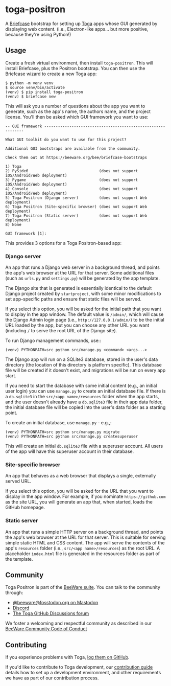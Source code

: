 # toga-positron

A [Briefcase](https://github.com/beeware/briefcase) bootstrap for setting up
[Toga](https://github.com/beeware/toga) apps whose GUI generated by displaying web
content. (i.e., Electron-like apps... but more positive, because they're using Python!)

## Usage

Create a fresh virtual environment, then install `toga-positron`. This will install
Briefcase, plus the Positron bootstrap. You can then use the Briefcase wizard to create
a new Toga app:

    $ python -m venv venv
    $ source venv/bin/activate
    (venv) $ pip install toga-positron
    (venv) $ briefcase new

This will ask you a number of questions about the app you want to generate, such as the
app's name, the authors name, and the project license. You'll then be asked which GUI
framework you want to use:

    -- GUI framework -------------------------------------------------------------

    What GUI toolkit do you want to use for this project?

    Additional GUI bootstraps are available from the community.

    Check them out at https://beeware.org/bee/briefcase-bootstraps

    1) Toga
    2) PySide6                               (does not support iOS/Android/Web deployment)
    3) Pygame                                (does not support iOS/Android/Web deployment)
    4) Console                               (does not support iOS/Android/Web deployment)
    5) Toga Positron (Django server)         (does not support Web deployment)
    6) Toga Positron (Site-specific browser) (does not support Web deployment)
    7) Toga Positron (Static server)         (does not support Web deployment)
    8) None

    GUI framework [1]:

This provides 3 options for a Toga Positron-based app:

### Django server

An app that runs a Django web server in a background thread, and points the app's web
browser at the URL for that server. Some additional files (such as `urls.py` and
`settings.py`) will be generated by the app template.

The Django site that is generated is essentially identical to the default Django project
created by `startproject`, with some minor modifications to set app-specific paths and
ensure that static files will be served.

If you select this option, you will be asked for the initial path that you want to
display in the app window. The default value is `/admin/`, which will cause the Django
Admin login page (i.e., `http://127.0.0.1/admin/`) to be the initial URL loaded by the
app, but you can choose any other URL you want (including `/` to serve the root URL
of the Django site).

To run Django management commands, use::

    (venv) PYTHONPATH=src python src/manage.py <command> <args...>

The Django app will run on a SQLite3 database, stored in the user's data directory (the
location of this directory is platform specific). This database file will be created if
it doesn't exist, and migrations will be run on every app start.

If you need to start the database with some initial content (e.g., an initial user
login) you can use `manage.py` to create an initial database file. If there is a
`db.sqlite3` in the `src/<app name>/resources` folder when the app starts, and the
user doesn't already have a `db.sqlite3` file in their app data folder, the initial
database file will be copied into the user's data folder as a starting point.

To create an initial database, use `manage.py` - e.g.,:

    (venv) PYTHONPATH=src python src/manage.py migrate
    (venv) PYTHONPATH=src python src/manage.py createsuperuser

This will create an initial `db.sqlite3` file with a superuser account. All users
of the app will have this superuser account in their database.

### Site-specific browser

An app that behaves as a web browser that displays a single, externally served URL.

If you select this option, you will be asked for the URL that you want to display in the
app window. For example, if you nominate `https://github.com` as the site URL, you will
generate an app that, when started, loads the GitHub homepage.

### Static server

An app that runs a simple HTTP server on a background thread, and points the app's web
browser at the URL for that server. This is suitable for serving simple static HTML and
CSS content. The app will serve the contents of the app's `resources` folder (i.e.,
`src/<app name>/resources`) as the root URL. A placeholder `index.html` file is generated
in the resources folder as part of the template.

## Community

Toga Positron is part of the [BeeWare suite](https://beeware.org). You can talk to the
community through:

* [@beeware@fosstodon.org on Mastodon](https://fosstodon.org/@beeware)
* [Discord](https://beeware.org/bee/chat/)
* [The Toga GitHub Discussions forum](https://github.com/beeware/toga/discussions)

We foster a welcoming and respectful community as described in our
[BeeWare Community Code of Conduct](https://beeware.org/community/behavior/)

## Contributing

If you experience problems with Toga, [log them on
GitHub](https://github.com/beeware/toga/issues).

If you'd like to contribute to Toga development, our [contribution
guide](https://toga.readthedocs.io/en/latest/how-to/contribute/) details how
to set up a development environment, and other requirements we have as part of our
contribution process.
